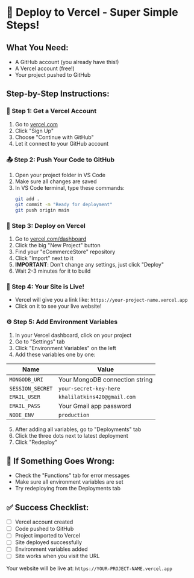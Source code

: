 # 🚀 Deploy to Vercel - Super Simple Steps!

## What You Need:
- A GitHub account (you already have this!)
- A Vercel account (free!)
- Your project pushed to GitHub

## Step-by-Step Instructions:

### 🔗 Step 1: Get a Vercel Account
1. Go to [vercel.com](https://vercel.com)
2. Click "Sign Up"
3. Choose "Continue with GitHub"
4. Let it connect to your GitHub account

### 📤 Step 2: Push Your Code to GitHub
1. Open your project folder in VS Code
2. Make sure all changes are saved
3. In VS Code terminal, type these commands:
   ```bash
   git add .
   git commit -m "Ready for deployment"
   git push origin main
   ```

### 🌟 Step 3: Deploy on Vercel
1. Go to [vercel.com/dashboard](https://vercel.com/dashboard)
2. Click the big "New Project" button
3. Find your "eCommerceStore" repository
4. Click "Import" next to it
5. **IMPORTANT**: Don't change any settings, just click "Deploy"
6. Wait 2-3 minutes for it to build

### 🎉 Step 4: Your Site is Live!
- Vercel will give you a link like: `https://your-project-name.vercel.app`
- Click on it to see your live website!

### ⚙️ Step 5: Add Environment Variables
1. In your Vercel dashboard, click on your project
2. Go to "Settings" tab
3. Click "Environment Variables" on the left
4. Add these variables one by one:

| Name | Value |
|------|-------|
| `MONGODB_URI` | Your MongoDB connection string |
| `SESSION_SECRET` | `your-secret-key-here` |
| `EMAIL_USER` | `khalilatkins420@gmail.com` |
| `EMAIL_PASS` | Your Gmail app password |
| `NODE_ENV` | `production` |

5. After adding all variables, go to "Deployments" tab
6. Click the three dots next to latest deployment
7. Click "Redeploy"

## 🔧 If Something Goes Wrong:
- Check the "Functions" tab for error messages
- Make sure all environment variables are set
- Try redeploying from the Deployments tab

## ✅ Success Checklist:
- [ ] Vercel account created
- [ ] Code pushed to GitHub
- [ ] Project imported to Vercel
- [ ] Site deployed successfully
- [ ] Environment variables added
- [ ] Site works when you visit the URL

Your website will be live at: `https://YOUR-PROJECT-NAME.vercel.app`
